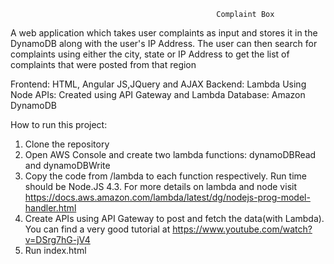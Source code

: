                                                   Complaint Box

A web application which takes user complaints as input and stores it in the DynamoDB along with the user's IP Address.
The user can then search for complaints using either the city, state or IP Address to get the list of complaints that were posted from that region

Frontend: HTML, Angular JS,JQuery and AJAX 
Backend: Lambda Using Node
APIs: Created using API Gateway and Lambda
Database: Amazon DynamoDB

How to run this project:

1. Clone the repository
2. Open AWS Console and create two lambda functions: dynamoDBRead and dynamoDBWrite
3. Copy the code from /lambda to each function respectively. Run time should be Node.JS 4.3. For more details on lambda and node visit https://docs.aws.amazon.com/lambda/latest/dg/nodejs-prog-model-handler.html
4. Create APIs using API Gateway to post and fetch the data(with Lambda). You can find a very good tutorial at https://www.youtube.com/watch?v=DSrg7hG-jV4
5. Run index.html 


